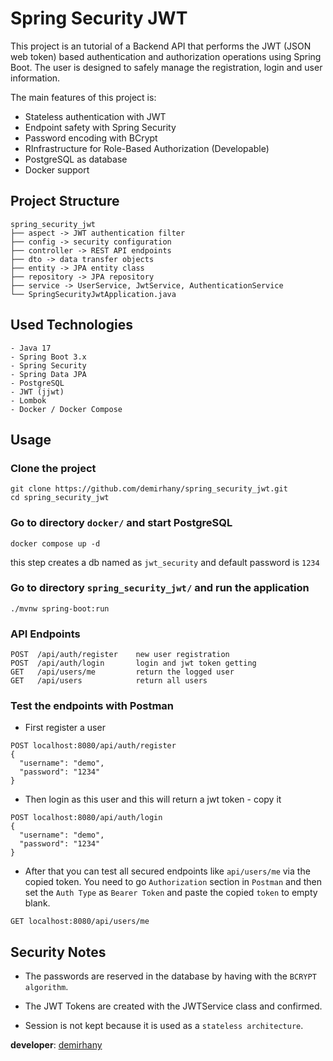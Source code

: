 # Spring Security JWT

This project is an tutorial of a Backend API that performs the JWT (JSON web token) based authentication and authorization operations using Spring Boot. The user is designed to safely manage the registration, login and user information.

The main features of this project is:
- Stateless authentication with JWT
- Endpoint safety with Spring Security
- Password encoding with BCrypt
- RInfrastructure for Role-Based Authorization (Developable)
- PostgreSQL as database
- Docker support

## Project Structure

```
spring_security_jwt
├── aspect -> JWT authentication filter
├── config -> security configuration
├── controller -> REST API endpoints
├── dto -> data transfer objects
├── entity -> JPA entity class 
├── repository -> JPA repository
├── service -> UserService, JwtService, AuthenticationService
└── SpringSecurityJwtApplication.java

```

## Used Technologies
``` 
- Java 17
- Spring Boot 3.x
- Spring Security
- Spring Data JPA
- PostgreSQL
- JWT (jjwt)
- Lombok
- Docker / Docker Compose
```

## Usage

### Clone the project
```
git clone https://github.com/demirhany/spring_security_jwt.git
cd spring_security_jwt
```

### Go to directory ```docker/``` and start PostgreSQL
```
docker compose up -d
```
this step creates a db named as ``` jwt_security ``` and default password is ```1234```

### Go to directory ```spring_security_jwt/``` and run the application
```
./mvnw spring-boot:run
```

### API Endpoints
``` 
POST  /api/auth/register	new user registration
POST  /api/auth/login	    login and jwt token getting
GET	  /api/users/me	        return the logged user
GET	  /api/users	        return all users
```

### Test the endpoints with Postman
- First register a user
```
POST localhost:8080/api/auth/register
{
  "username": "demo",
  "password": "1234"
}
```
- Then login as this user and this will return a jwt token - copy it
```
POST localhost:8080/api/auth/login
{
  "username": "demo",
  "password": "1234"
}
```
- After that you can test all secured endpoints like ``` api/users/me ``` via the copied token. You need to go ```Authorization``` section in ```Postman``` and then set the ``` Auth Type ``` as ```Bearer Token``` and paste the copied ```token``` to empty blank.
```
GET localhost:8080/api/users/me
```

## Security Notes
- The passwords are reserved in the database by having with the ```BCRYPT algorithm```.

- The JWT Tokens are created with the JWTService class and confirmed.

- Session is not kept because it is used as a ```stateless architecture```.


**developer**: [demirhany](https://github.com/demirhany)
